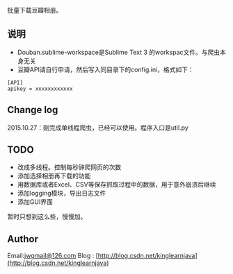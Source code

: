 批量下载豆瓣相册。


## 说明
- Douban.sublime-workspace是Sublime Text 3 的workspac文件。与爬虫本身无关
- 豆瓣API请自行申请，然后写入同目录下的config.ini，格式如下：
```
[API]
apikey = xxxxxxxxxxxx
```


## Change log
2015.10.27：刚完成单线程爬虫，已经可以使用。程序入口是util.py

## TODO
- 改成多线程。控制每秒钟爬网页的次数
- 添加选择相册再下载的功能
- 用数据库或者Excel、CSV等保存抓取过程中的数据，用于意外崩溃后继续
- 添加logging模块，导出日志文件
- 添加GUI界面

暂时只想到这么些，慢慢加。


## Author
Email:jwgmail@126.com
Blog : [http://blog.csdn.net/kinglearnjava](http://blog.csdn.net/kinglearnjava)

